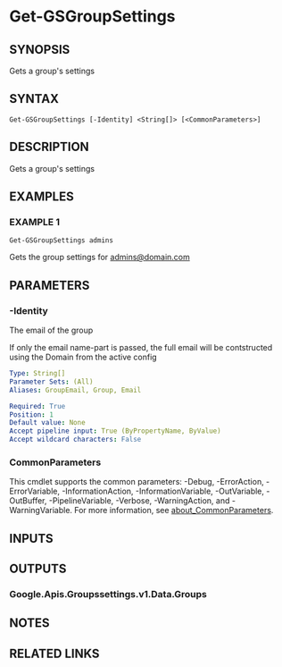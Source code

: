 # Get-GSGroupSettings

## SYNOPSIS
Gets a group's settings

## SYNTAX

```
Get-GSGroupSettings [-Identity] <String[]> [<CommonParameters>]
```

## DESCRIPTION
Gets a group's settings

## EXAMPLES

### EXAMPLE 1
```
Get-GSGroupSettings admins
```

Gets the group settings for admins@domain.com

## PARAMETERS

### -Identity
The email of the group

If only the email name-part is passed, the full email will be contstructed using the Domain from the active config

```yaml
Type: String[]
Parameter Sets: (All)
Aliases: GroupEmail, Group, Email

Required: True
Position: 1
Default value: None
Accept pipeline input: True (ByPropertyName, ByValue)
Accept wildcard characters: False
```

### CommonParameters
This cmdlet supports the common parameters: -Debug, -ErrorAction, -ErrorVariable, -InformationAction, -InformationVariable, -OutVariable, -OutBuffer, -PipelineVariable, -Verbose, -WarningAction, and -WarningVariable. For more information, see [about_CommonParameters](http://go.microsoft.com/fwlink/?LinkID=113216).

## INPUTS

## OUTPUTS

### Google.Apis.Groupssettings.v1.Data.Groups
## NOTES

## RELATED LINKS
